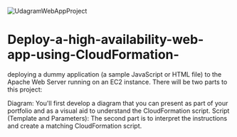![UdagramWebAppProject](https://user-images.githubusercontent.com/105258195/167545079-94e3e640-a4fa-4757-a05e-656202385bbf.png)
# Deploy-a-high-availability-web-app-using-CloudFormation-
deploying a dummy application (a sample JavaScript or HTML file) to the Apache Web Server running on an EC2 instance.
There will be two parts to this project:

Diagram: You'll first develop a diagram that you can present as part of your portfolio and as a visual aid to understand the CloudFormation script.
Script (Template and Parameters): The second part is to interpret the instructions and create a matching CloudFormation script.
